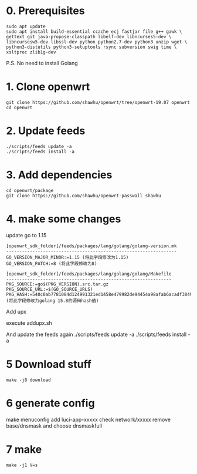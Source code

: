 # 0. Prerequisites
    sudo apt update
    sudo apt install build-essential ccache ecj fastjar file g++ gawk \
    gettext git java-propose-classpath libelf-dev libncurses5-dev \
    libncursesw5-dev libssl-dev python python2.7-dev python3 unzip wget \
    python3-distutils python3-setuptools rsync subversion swig time \
    xsltproc zlib1g-dev 

P.S. No need to install Golang

# 1. Clone openwrt
    git clone https://github.com/shawhu/openwrt/tree/openwrt-19.07 openwrt
    cd openwrt

# 2. Update feeds
    ./scripts/feeds update -a
    ./scripts/feeds install -a

# 3. Add dependencies
    cd openwrt/package
    git clone https://github.com/shawhu/openwrt-passwall shawhu

# 4. make some changes
update go to 1.15

    [openwrt_sdk_folder]/feeds/packages/lang/golang/golang-version.mk
    -----------------------------------------------------------------
    GO_VERSION_MAJOR_MINOR:=1.15 (将此字段修改为1.15)
    GO_VERSION_PATCH:=8 (将此字段修改为8)

    [openwrt_sdk_folder]/feeds/packages/lang/golang/golang/Makefile
    ---------------------------------------------------------------
    PKG_SOURCE:=go$(PKG_VERSION).src.tar.gz
    PKG_SOURCE_URL:=$(GO_SOURCE_URLS)
    PKG_HASH:=540c0ab7781084d124991321ed1458e479982de94454a98afab6acadf38497c2 (将此字段修改为golang 15.8的源码hash值)


Add upx

execute addupx.sh

And update the feeds again
    ./scripts/feeds update -a
    ./scripts/feeds install -a



# 5 Download stuff
    make -j8 download

# 6 generate config
make menuconfig
add luci-app-xxxxx
check network/xxxxx
remove base/dnsmask and choose dnsmaskfull


# 7 make
    make -j1 V=s




